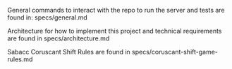 General commands to interact with the repo to run the server and tests are found in: specs/general.md

Architecture for how to implement this project and technical requirements are found in specs/architecture.md

Sabacc Coruscant Shift Rules are found in specs/coruscant-shift-game-rules.md
